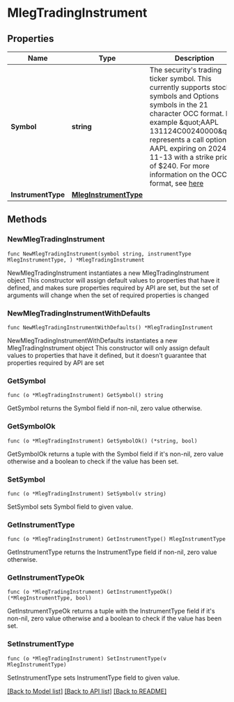 # MlegTradingInstrument

## Properties

Name | Type | Description | Notes
------------ | ------------- | ------------- | -------------
**Symbol** | **string** | The security&#39;s trading ticker symbol. This currently supports stock symbols and Options symbols in the 21 character OCC format. For example \&quot;AAPL  131124C00240000\&quot; represents a call option on AAPL expiring on 2024-11-13 with a strike price of $240. For more information on the OCC format, see [here](https://en.wikipedia.org/wiki/Option_symbol#OCC_format) | 
**InstrumentType** | [**MlegInstrumentType**](MlegInstrumentType.md) |  | 

## Methods

### NewMlegTradingInstrument

`func NewMlegTradingInstrument(symbol string, instrumentType MlegInstrumentType, ) *MlegTradingInstrument`

NewMlegTradingInstrument instantiates a new MlegTradingInstrument object
This constructor will assign default values to properties that have it defined,
and makes sure properties required by API are set, but the set of arguments
will change when the set of required properties is changed

### NewMlegTradingInstrumentWithDefaults

`func NewMlegTradingInstrumentWithDefaults() *MlegTradingInstrument`

NewMlegTradingInstrumentWithDefaults instantiates a new MlegTradingInstrument object
This constructor will only assign default values to properties that have it defined,
but it doesn't guarantee that properties required by API are set

### GetSymbol

`func (o *MlegTradingInstrument) GetSymbol() string`

GetSymbol returns the Symbol field if non-nil, zero value otherwise.

### GetSymbolOk

`func (o *MlegTradingInstrument) GetSymbolOk() (*string, bool)`

GetSymbolOk returns a tuple with the Symbol field if it's non-nil, zero value otherwise
and a boolean to check if the value has been set.

### SetSymbol

`func (o *MlegTradingInstrument) SetSymbol(v string)`

SetSymbol sets Symbol field to given value.


### GetInstrumentType

`func (o *MlegTradingInstrument) GetInstrumentType() MlegInstrumentType`

GetInstrumentType returns the InstrumentType field if non-nil, zero value otherwise.

### GetInstrumentTypeOk

`func (o *MlegTradingInstrument) GetInstrumentTypeOk() (*MlegInstrumentType, bool)`

GetInstrumentTypeOk returns a tuple with the InstrumentType field if it's non-nil, zero value otherwise
and a boolean to check if the value has been set.

### SetInstrumentType

`func (o *MlegTradingInstrument) SetInstrumentType(v MlegInstrumentType)`

SetInstrumentType sets InstrumentType field to given value.



[[Back to Model list]](../README.md#documentation-for-models) [[Back to API list]](../README.md#documentation-for-api-endpoints) [[Back to README]](../README.md)


